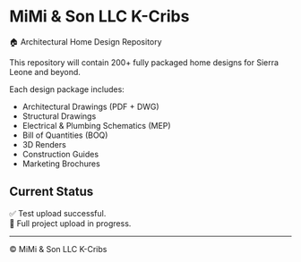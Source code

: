# MiMi & Son LLC K-Cribs

🏠 Architectural Home Design Repository

This repository will contain 200+ fully packaged home designs for Sierra Leone and beyond.  

Each design package includes:
- Architectural Drawings (PDF + DWG)
- Structural Drawings
- Electrical & Plumbing Schematics (MEP)
- Bill of Quantities (BOQ)
- 3D Renders
- Construction Guides
- Marketing Brochures

## Current Status
✅ Test upload successful.  
🚧 Full project upload in progress.  

---
© MiMi & Son LLC K-Cribs

